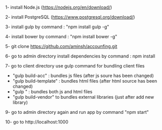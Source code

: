 1- install Node.js (https://nodejs.org/en/download/)

2- install PostgreSQL (https://www.postgresql.org/download/)

3- install gulp by command : "npm install gulp -g"

4- install bower by command : "npm install bower -g"

5- git clone https://github.com/aminsh/accounfing.git

6- go to admin directory install dependencies by command : npm install

7- go to client directory use gulp command for bundling client files

  - "gulp build-acc" : bundles js files (after js soure has been changed)
  - "gulp build-template" : bundles html files (after html source has been changed)
  - "gulp " : bundles both js and html files
  - "gulp build-vendor" to bundles external libraries (just after add new library)
  
9- go to admin directory again and run app by command "npm start"

10- go to http://localhost:1000
